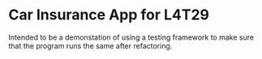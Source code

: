 # Car Insurance App for L4T29
Intended to be a demonstation of using a testing framework to make sure that the program runs the same after refactoring.
 
